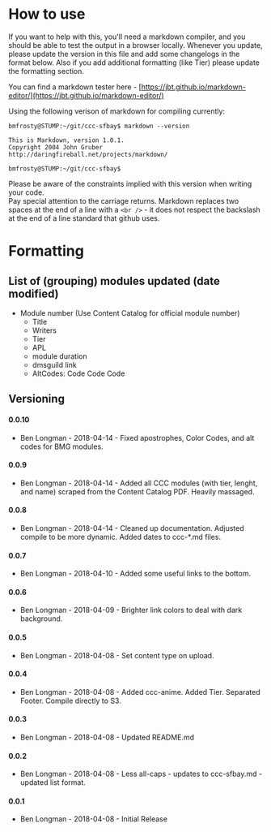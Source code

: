 # How to use

If you want to help with this, you'll need a markdown compiler, and you should be able to test the output in a browser locally.  Whenever you update, please update the version in this file and add some changelogs in the format below.  Also if you add additional formatting (like Tier) please update the formatting section.  

You can find a markdown tester here - [https://jbt.github.io/markdown-editor/](https://jbt.github.io/markdown-editor/)  

Using the following verison of markdown for compiling currently:

```
bmfrosty@STUMP:~/git/ccc-sfbay$ markdown --version

This is Markdown, version 1.0.1.
Copyright 2004 John Gruber
http://daringfireball.net/projects/markdown/

bmfrosty@STUMP:~/git/ccc-sfbay$
```  

Please be aware of the constraints implied with this version when writing your code.   
Pay special attention to the carriage returns.  Markdown replaces two spaces at the end of a line with a `<br />` - it does not respect the backslash at the end of a line standard that github uses.  

# Formatting

## List of (grouping) modules updated (date modified)
* Module number (Use Content Catalog for official module number)
  * Title
  * Writers
  * Tier
  * APL
  * module duration
  * dmsguild link
  * AltCodes: Code Code Code
   

## Versioning

#### 0.0.10
- Ben Longman - 2018-04-14 - Fixed apostrophes, Color Codes, and alt codes for BMG modules.

#### 0.0.9
- Ben Longman - 2018-04-14 - Added all CCC modules (with tier, lenght, and name) scraped from the Content Catalog PDF.  Heavily massaged.

#### 0.0.8
- Ben Longman - 2018-04-14 - Cleaned up documentation.  Adjusted compile to be more dynamic.  Added dates to ccc-*.md files.

#### 0.0.7
- Ben Longman - 2018-04-10 - Added some useful links to the bottom.

#### 0.0.6
- Ben Longman - 2018-04-09 - Brighter link colors to deal with dark background.

#### 0.0.5
- Ben Longman - 2018-04-08 - Set content type on upload.

#### 0.0.4
- Ben Longman - 2018-04-08 - Added ccc-anime.  Added Tier.  Separated Footer.  Compile directly to S3.

#### 0.0.3
- Ben Longman - 2018-04-08 - Updated README.md

#### 0.0.2
- Ben Longman - 2018-04-08 - Less all-caps - updates to ccc-sfbay.md - updated list format.

#### 0.0.1
- Ben Longman - 2018-04-08 - Initial Release
